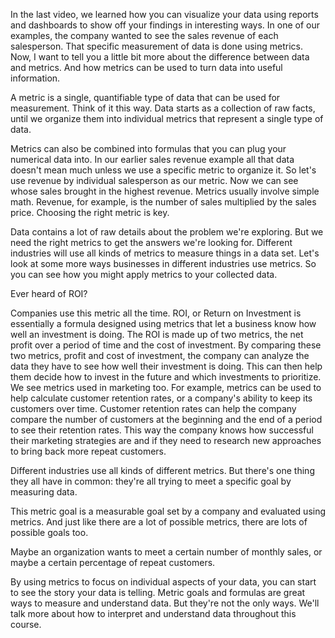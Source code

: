 
In the last video, we learned how you can visualize your data using reports and dashboards to show off your findings in interesting ways. In one of our examples, the company wanted to see the sales revenue of each salesperson. That specific measurement of data is done using metrics. Now, I want to tell you a little bit more about the difference between data and metrics. And how metrics can be used to turn data into useful information.

A metric is a single, quantifiable type of data that can be used for measurement. Think of it this way. Data starts as a collection of raw facts, until we organize them into individual metrics that represent a single type of data.

Metrics can also be combined into formulas that you can plug your numerical data into. In our earlier sales revenue example all that data doesn't mean much unless we use a specific metric to organize it. So let's use revenue by individual salesperson as our metric. Now we can see whose sales brought in the highest revenue. Metrics usually involve simple math. Revenue, for example, is the number of sales multiplied by the sales price. Choosing the right metric is key.

Data contains a lot of raw details about the problem we're exploring. But we need the right metrics to get the answers we're looking for. Different industries will use all kinds of metrics to measure things in a data set. Let's look at some more ways businesses in different industries use metrics. So you can see how you might apply metrics to your collected data.

Ever heard of ROI?

Companies use this metric all the time. ROI, or Return on Investment is essentially a formula designed using metrics that let a business know how well an investment is doing. The ROI is made up of two metrics, the net profit over a period of time and the cost of investment. By comparing these two metrics, profit and cost of investment, the company can analyze the data they have to see how well their investment is doing. This can then help them decide how to invest in the future and which investments to prioritize. We see metrics used in marketing too. For example, metrics can be used to help calculate customer retention rates, or a company's ability to keep its customers over time. Customer retention rates can help the company compare the number of customers at the beginning and the end of a period to see their retention rates. This way the company knows how successful their marketing strategies are and if they need to research new approaches to bring back more repeat customers.

Different industries use all kinds of different metrics. But there's one thing they all have in common: they're all trying to meet a specific goal by measuring data.

This metric goal is a measurable goal set by a company and evaluated using metrics. And just like there are a lot of possible metrics, there are lots of possible goals too.

Maybe an organization wants to meet a certain number of monthly sales, or maybe a certain percentage of repeat customers.

By using metrics to focus on individual aspects of your data, you can start to see the story your data is telling. Metric goals and formulas are great ways to measure and understand data. But they're not the only ways. We'll talk more about how to interpret and understand data throughout this course.